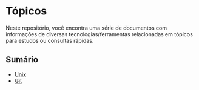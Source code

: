 # Tópicos

Neste repositório, você encontra uma série de documentos com informações de diversas tecnologias/ferramentas relacionadas em tópicos para estudos ou consultas rápidas.

## Sumário

- [Unix](unix.md)
- [Git](git.md)
